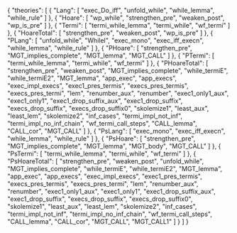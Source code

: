 {
    "theories": [
        {
            "Lang": [
                "exec_Do_iff",
                "unfold_while",
                "while_lemma",
                "while_rule"
            ]
        },
        {
            "Hoare": [
                "wp_while",
                "strengthen_pre",
                "weaken_post",
                "wp_is_pre"
            ]
        },
        {
            "Termi": [
                "termi_while_lemma",
                "termi_while",
                "wf_termi"
            ]
        },
        {
            "HoareTotal": [
                "strengthen_pre",
                "weaken_post",
                "wp_is_pre"
            ]
        },
        {
            "PLang": [
                "unfold_while",
                "WhileI",
                "exec_mono",
                "exec_iff_execn",
                "while_lemma",
                "while_rule"
            ]
        },
        {
            "PHoare": [
                "strengthen_pre",
                "MGT_implies_complete",
                "MGT_lemma",
                "MGT_CALL"
            ]
        },
        {
            "PTermi": [
                "termi_while_lemma",
                "termi_while",
                "wf_termi"
            ]
        },
        {
            "PHoareTotal": [
                "strengthen_pre",
                "weaken_post",
                "MGT_implies_complete",
                "while_termiE",
                "while_termiE2",
                "MGT_lemma",
                "app_exec",
                "app_execs",
                "exec_impl_execs",
                "exec1_pres_termis",
                "execs_pres_termis",
                "execs_pres_termi",
                "lem",
                "renumber_aux",
                "renumber",
                "exec1_only1_aux",
                "exec1_only1",
                "exec1_drop_suffix_aux",
                "exec1_drop_suffix",
                "execs_drop_suffix",
                "execs_drop_suffix0",
                "skolemize1",
                "least_aux",
                "least_lem",
                "skolemize2",
                "inf_cases",
                "termi_impl_not_inf",
                "termi_impl_no_inf_chain",
                "wf_termi_call_steps",
                "CALL_lemma",
                "CALL_cor",
                "MGT_CALL"
            ]
        },
        {
            "PsLang": [
                "exec_mono",
                "exec_iff_execn",
                "while_lemma",
                "while_rule"
            ]
        },
        {
            "PsHoare": [
                "strengthen_pre",
                "MGT_implies_complete",
                "MGT_lemma",
                "MGT_body",
                "MGT_CALL"
            ]
        },
        {
            "PsTermi": [
                "termi_while_lemma",
                "termi_while",
                "wf_termi"
            ]
        },
        {
            "PsHoareTotal": [
                "strengthen_pre",
                "weaken_post",
                "unfold_while",
                "MGT_implies_complete",
                "while_termiE",
                "while_termiE2",
                "MGT_lemma",
                "app_exec",
                "app_execs",
                "exec_impl_execs",
                "exec1_pres_termis",
                "execs_pres_termis",
                "execs_pres_termi",
                "lem",
                "renumber_aux",
                "renumber",
                "exec1_only1_aux",
                "exec1_only1",
                "exec1_drop_suffix_aux",
                "exec1_drop_suffix",
                "execs_drop_suffix",
                "execs_drop_suffix0",
                "skolemize1",
                "least_aux",
                "least_lem",
                "skolemize2",
                "inf_cases",
                "termi_impl_not_inf",
                "termi_impl_no_inf_chain",
                "wf_termi_call_steps",
                "CALL_lemma",
                "CALL_cor",
                "MGT_CALL",
                "MGT_CALL1"
            ]
        }
    ]
}